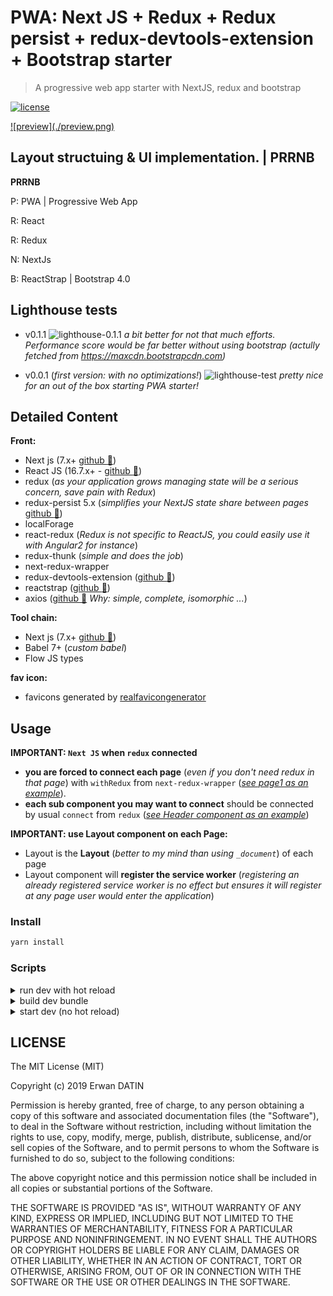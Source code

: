 
# PWA: Next JS + Redux + Redux persist + redux-devtools-extension + Bootstrap starter

> A progressive web app starter with NextJS, redux and bootstrap

[![license](https://img.shields.io/github/license/mashape/apistatus.svg)](https://github.com/MacKentoch/react-redux-nextjs-bootstrap-pwa-starter)

<a target='_blank' href='https://react-redux-nextjs-bootstrap-pwa-starter-nfxmkkccof.now.sh'>
![preview](./preview.png)
</a>

## Layout structuing & UI implementation. | PRRNB

**PRRNB**

P: PWA | Progressive Web App

R: React

R: Redux

N: NextJs

B: ReactStrap | Bootstrap 4.0


## Lighthouse tests

- v0.1.1
  ![lighthouse-0.1.1](./lighthouse-0.1.1.png)
  _a bit better for not that much efforts. Performance score would be far better without using bootstrap (actully fetched from https://maxcdn.bootstrapcdn.com)_

- v0.0.1 (_first version: with no optimizations!_)
  ![lighthouse-test](./lighthouse-test.png)
  _pretty nice for an out of the box starting PWA starter!_

## Detailed Content

**Front:**

- Next js (7.x+ [github :link:](https://github.com/zeit/next.js))
- React JS (16.7.x+ - [github :link:](https://github.com/facebook/react))
- redux (_as your application grows managing state will be a serious concern, save pain with Redux_)
- redux-persist 5.x (_simplifies your NextJS state share between pages_ [github :link:](https://github.com/rt2zz/redux-persist))
- localForage
- react-redux (_Redux is not specific to ReactJS, you could easily use it with Angular2 for instance_)
- redux-thunk (_simple and does the job_)
- next-redux-wrapper
- redux-devtools-extension ([github :link:](https://github.com/zalmoxisus/redux-devtools-extension#redux-devtools-extension))
- reactstrap ([github :link:](https://github.com/reactstrap/reactstrap))
- axios ([github :link:](https://github.com/mzabriskie/axios) _Why: simple, complete, isomorphic ..._)

**Tool chain:**

- Next js (7.x+ [github :link:](https://github.com/zeit/next.js))
- Babel 7+ (*custom babel*)
- Flow JS types

**fav icon:**

- favicons generated by [realfavicongenerator](https://realfavicongenerator.net/)

## Usage

**IMPORTANT: `Next JS` when `redux` connected**

- **you are forced to connect each page** (_even if you don't need redux in that page_) with `withRedux` from `next-redux-wrapper` (_[see page1 as an example](https://github.com/MacKentoch/react-redux-nextjs-bootstrap-starter/blob/master/pages/page1.js)_).
- **each sub component you may want to connect** should be connected by usual `connect` from `redux` (_[see Header component as an example](https://github.com/MacKentoch/react-redux-nextjs-bootstrap-starter/blob/master/components/header/Header.js)_)

**IMPORTANT: use Layout component on each Page:**

- Layout is the **Layout** (_better to my mind than using `_document`_) of each page
- Layout component will **register the service worker** (_registering an already registered service worker is no effect but ensures it will register at any page user would enter the application_)

### Install

```bash
yarn install
```

### Scripts

<details>
  <summary>run dev with hot reload</summary>

Clone this repository, then install dependencies:

```bash
yarn run start
```

</details>

<details>
  <summary>build dev bundle</summary>

```bash
yarn run build
```

</details>

<details>
  <summary>start dev (no hot reload)</summary>

_NOTE: ensure you built first before starting_

```bash
yarn run start
```

</details>

## LICENSE

The MIT License (MIT)

Copyright (c) 2019 Erwan DATIN

Permission is hereby granted, free of charge, to any person obtaining a copy of this software and associated documentation files (the "Software"), to deal in the Software without restriction, including without limitation the rights to use, copy, modify, merge, publish, distribute, sublicense, and/or sell copies of the Software, and to permit persons to whom the Software is furnished to do so, subject to the following conditions:

The above copyright notice and this permission notice shall be included in all copies or substantial portions of the Software.

THE SOFTWARE IS PROVIDED "AS IS", WITHOUT WARRANTY OF ANY KIND, EXPRESS OR IMPLIED, INCLUDING BUT NOT LIMITED TO THE WARRANTIES OF MERCHANTABILITY, FITNESS FOR A PARTICULAR PURPOSE AND NONINFRINGEMENT. IN NO EVENT SHALL THE AUTHORS OR COPYRIGHT HOLDERS BE LIABLE FOR ANY CLAIM, DAMAGES OR OTHER LIABILITY, WHETHER IN AN ACTION OF CONTRACT, TORT OR OTHERWISE, ARISING FROM, OUT OF OR IN CONNECTION WITH THE SOFTWARE OR THE USE OR OTHER DEALINGS IN THE SOFTWARE.
